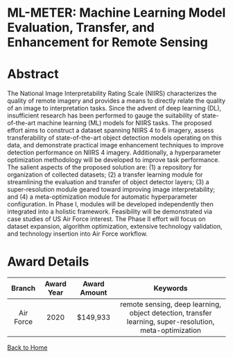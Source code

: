 
ML-METER: Machine Learning Model Evaluation, Transfer, and Enhancement for Remote Sensing
=========================================================================================

# Abstract


The National Image Interpretability Rating Scale (NIIRS) characterizes the quality of remote imagery and provides a means to directly relate the quality of an image to interpretation tasks. Since the advent of deep learning (DL), insufficient research has been performed to gauge the suitability of state-of-the-art machine learning (ML) models for NIIRS tasks. The proposed effort aims to construct a dataset spanning NIIRS 4 to 6 imagery, assess transferability of state-of-the-art object detection models operating on this data, and demonstrate practical image enhancement techniques to improve detection performance on NIIRS 4 imagery. Additionally, a hyperparameter optimization methodology will be developed to improve task performance. The salient aspects of the proposed solution are: (1) a repository for organization of collected datasets; (2) a transfer learning module for streamlining the evaluation and transfer of object detector layers; (3) a super-resolution module geared toward improving image interpretability; and (4) a meta-optimization module for automatic hyperparameter configuration. In Phase I, modules will be developed independently then integrated into a holistic framework. Feasibility will be demonstrated via case studies of US Air Force interest. The Phase II effort will focus on dataset expansion, algorithm optimization, extensive technology validation, and technology insertion into Air Force workflow.  

# Award Details

|Branch|Award Year|Award Amount|Keywords|
| :---: | :---: | :---: | :---: |
|Air Force|2020|$149,933|remote sensing, deep learning, object detection, transfer learning, super-resolution, meta-optimization|
  
  


[Back to Home](https://github.com/chrischow/dod_sbir_awards#1565)